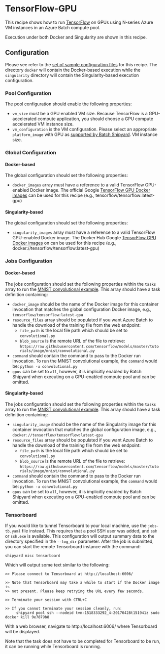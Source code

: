 # TensorFlow-GPU
This recipe shows how to run [TensorFlow](https://www.tensorflow.org/) on GPUs
using N-series Azure VM instances in an Azure Batch compute pool.

Execution under both Docker and Singularity are shown in this recipe.

## Configuration
Please see refer to the [set of sample configuration files](./config) for
this recipe. The directory `docker` will contain the Docker-based execution
while the `singularity` directory will contain the Singularity-based
execution configuration.

### Pool Configuration
The pool configuration should enable the following properties:
* `vm_size` must be a GPU enabled VM size. Because TensorFlow is a
GPU-accelerated compute application, you should choose a GPU compute
accelerated VM instance size.
* `vm_configuration` is the VM configuration. Please select an appropriate
`platform_image` with GPU as
[supported by Batch Shipyard](../../docs/25-batch-shipyard-platform-image-support.md).
VM instance size.

### Global Configuration
#### Docker-based
The global configuration should set the following properties:
* `docker_images` array must have a reference to a valid TensorFlow GPU-enabled
Docker image. The official Google
[TensorFlow GPU Docker images](https://www.tensorflow.org/install/install_linux#gpu_support)
can be used for this recipe (e.g., tensorflow/tensorflow:latest-gpu)

#### Singularity-based
The global configuration should set the following properties:
* `singularity_images` array must have a reference to a valid TensorFlow
GPU-enabled Docker image. The Docker Hub Google
[TensorFlow GPU Docker images](https://hub.docker.com/r/tensorflow/tensorflow/)
on can be used for this recipe
(e.g., docker://tensorflow/tensorflow:latest-gpu)

### Jobs Configuration
#### Docker-based
The jobs configuration should set the following properties within the `tasks`
array to run the
[MNIST convolutional example](https://github.com/tensorflow/models/tree/master/tutorials/image/mnist).
This array should have a task definition containing:
* `docker_image` should be the name of the Docker image for this container
invocation that matches the global configuration Docker image,
e.g., `tensorflow/tensorflow:latest-gpu`
* `resource_files` array should be populated if you want Azure Batch to handle
the download of the training file from the web endpoint:
  * `file_path` is the local file path which should be set to
    `convolutional.py`
  * `blob_source` is the remote URL of the file to retrieve:
    `https://raw.githubusercontent.com/tensorflow/models/master/tutorials/image/mnist/convolutional.py`
* `command` should contain the command to pass to the Docker run invocation.
To run the MNIST convolutional example, the `command` would be:
`python -u convolutional.py`
* `gpus` can be set to `all`, however, it is implicitly enabled by Batch
Shipyard when executing on a GPU-enabled compute pool and can be omitted.

#### Singularity-based
The jobs configuration should set the following properties within the `tasks`
array to run the
[MNIST convolutional example](https://github.com/tensorflow/models/tree/master/tutorials/image/mnist).
This array should have a task definition containing:
* `singularity_image` should be the name of the Singularity image for this
container invocation that matches the global configuration image,
e.g., `docker://tensorflow/tensorflow:latest-gpu`
* `resource_files` array should be populated if you want Azure Batch to handle
the download of the training file from the web endpoint:
  * `file_path` is the local file path which should be set to
    `convolutional.py`
  * `blob_source` is the remote URL of the file to retrieve:
    `https://raw.githubusercontent.com/tensorflow/models/master/tutorials/image/mnist/convolutional.py`
* `command` should contain the command to pass to the Docker run invocation.
To run the MNIST convolutional example, the `command` would be:
`python -u convolutional.py`
* `gpus` can be set to `all`, however, it is implicitly enabled by Batch
Shipyard when executing on a GPU-enabled compute pool and can be omitted.

### Tensorboard
If you would like to tunnel Tensorboard to your local machine, use the
`jobs-tb.yaml` file instead. This requires that a pool SSH user was added,
and `ssh` or `ssh.exe` is available. This configuration will output summary
data to the directory specified in the `--log_dir` parameter. After the job
is submitted, you can start the remote Tensorboard instance with the command:

```shell
shipyard misc tensorboard
```

Which will output some text similar to the following:

```
>> Please connect to Tensorboard at http://localhost:6006/

>> Note that Tensorboard may take a while to start if the Docker image is
>> not present. Please keep retrying the URL every few seconds.

>> Terminate your session with CTRL+C

>> If you cannot terminate your session cleanly, run:
     shipyard pool ssh --nodeid tvm-1518333292_4-20170428t151941z sudo docker kill 9e7879b8
```

With a web browser, navigate to http://localhost:6006/ where Tensorboard
will be displayed.

Note that the task does not have to be completed for Tensorboard to be run,
it can be running while Tensorboard is running.
